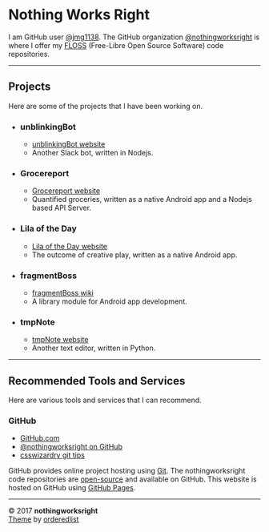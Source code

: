# Nothing Works Right  

I am GitHub user [@jmg1138](https://github.com/jmg1138). The GitHub organization [@nothingworksright](https://github.com/nothingworksright) is where I offer my [FLOSS](https://www.gnu.org/philosophy/floss-and-foss.en.html) (Free-Libre Open Source Software) code repositories.  

___

## Projects  

Here are some of the projects that I have been working on.  

- ### unblinkingBot  
  - [unblinkingBot website](https://www.unblinkingBot.com)  
  - Another Slack bot, written in Nodejs.  

- ### Grocereport  
  - [Grocereport website](http://www.Grocereport.com)  
  - Quantified groceries, written as a native Android app and a Nodejs based API Server.  

- ### Lila of the Day  
  - [Lila of the Day website](http://www.LilaOfTheDay.com)  
  - The outcome of creative play, written as a native Android app.  

- ### fragmentBoss  
  - [fragmentBoss wiki](https://github.com/nothingworksright/fragmentBoss/wiki)  
  - A library module for Android app development.  

- ### tmpNote  
  - [tmpNote website](http://tmpnote.com/)  
  - Another text editor, written in Python.  

___

## Recommended Tools and Services  

Here are various tools and services that I can recommend.  

### GitHub  

- [GitHub.com](https://github.com/)  
- [@nothingworksright on GitHub](https://github.com/nothingworksright)  
- [csswizardry git tips](https://github.com/csswizardry/csswizardry.github.com/issues/66)  

GitHub provides online project hosting using [Git](https://github.com/git). The nothingworksright code repositories are [open-source](https://github.com/open-source) and available on GitHub. This website is hosted on GitHub using [GitHub Pages](https://pages.github.com/).  

___

&copy; 2017 __nothingworksright__  
[Theme](https://github.com/orderedlist/minimal) by [orderedlist](https://github.com/orderedlist)  

